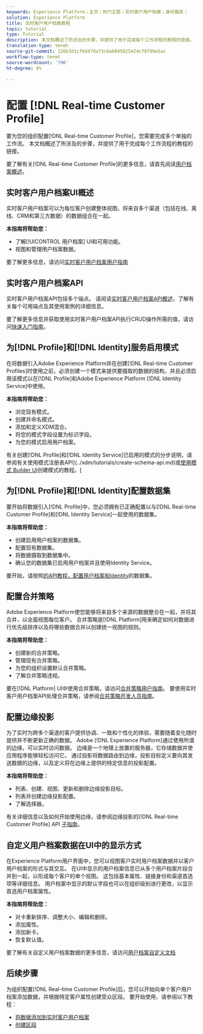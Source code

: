 ```yaml
---
keywords: Experience Platform；主页；热门主题；实时客户用户档案；身份服务；
solution: Experience Platform
title: 实时客户用户档案教程
topic: tutorial
type: Tutorial
description: 本文档概述了所涉及的步骤，并提供了用于完成每个工作流程的教程的链接。
translation-type: tm+mt
source-git-commit: 126b3d1cf6d47da73c6ab045825424cf6f99e5ac
workflow-type: tm+mt
source-wordcount: '796'
ht-degree: 0%

---
```



# 配置 [!DNL Real-time Customer Profile]

要为您的组织配置[!DNL Real-time Customer Profile]，您需要完成多个单独的工作流。 本文档概述了所涉及的步骤，并提供了用于完成每个工作流程的教程的链接。

要了解有关[!DNL Real-time Customer Profile]的更多信息，请首先阅读[用户档案概述](../profile/home.md)。

## 实时客户用户档案UI概述

实时客户用户档案可以为每位客户创建整体视图，将来自多个渠道（包括在线、离线、CRM和第三方数据）的数据组合在一起。

**本指南将帮助您：**
- 了解[!UICONTROL 用户档案] UI和可用功能。
- 视图和管理用户档案数据。

要了解更多信息，请访问[实时客户用户档案用户指南](../profile/ui/user-guide.md)

## 实时客户用户档案API

实时客户用户档案API包括多个端点。 请阅读[实时客户用户档案API概述](../profile/api/overview.md)，了解有关每个可用端点及其使用案例的详细信息。

要了解更多信息并获取使用实时客户用户档案API执行CRUD操作所需的值，请访问[快速入门指南](../profile/api/getting-started.md)。

## 为[!DNL Profile]和[!DNL Identity]服务启用模式

在将数据引入Adobe Experience Platform并在创建[!DNL Real-time Customer Profiles]时使用之前，必须创建一个模式来提供要摄取的数据的结构，并且必须启用该模式以在[!DNL Profile]和Adobe Experience Platform [!DNL Identity Service]中使用。

**本指南将帮助您：**
- 浏览现有模式。
- 创建并命名模式。
- 添加和定义XDM混合。
- 将您的模式字段设置为标识字段。
- 为您的模式启用用户档案。

有关创建[!DNL Profile]和[!DNL Identity Service]已启用的模式的分步说明，请参阅有关使用模式注册表API](../xdm/tutorials/create-schema-api.md)或[使用模式 Builder UI](../xdm/tutorials/create-schema-ui.md)创建模式的教程。[

## 为[!DNL Profile]和[!DNL Identity]配置数据集

要开始将数据引入[!DNL Profile]中，您必须拥有已正确配置以与[!DNL Real-time Customer Profile]和[!DNL Identity Service]一起使用的数据集。

**本指南将帮助您：**
- 创建启用用户档案的数据集。
- 配置现有数据集。
- 将数据摄取到数据集中。
- 确认您的数据集已启用用户档案并且使用Identity Service。

要开始，请按照[的API教程，配置用户档案和Identity](../profile/tutorials/dataset-configuration.md)的数据集。

## 配置合并策略

Adobe Experience Platform使您能够将来自多个来源的数据整合在一起，并将其合并，以全面视图每位客户。 合并策略是[!DNL Platform]用来确定如何对数据进行优先级排序以及将哪些数据合并以创建统一视图的规则。

**本指南将帮助您：**
- 创建新的合并策略。
- 管理现有合并策略。
- 为您的组织设置默认合并策略。
- 了解合并策略违规。

要在[!DNL Platform] UI中使用合并策略，请访问[合并策略用户指南](../profile/ui/merge-policies.md)。 要使用实时客户用户档案API处理合并策略，请参阅[合并策略开发人员指南](../profile/api/merge-policies.md)。

## 配置边缘投影

为了实时为跨多个渠道的客户提供协调、一致和个性化的体验，需要随着变化随时提供并不断更新正确的数据。 Adobe [!DNL Experience Platform]通过使用所谓的边缘，可以实时访问数据。 边缘是一个地理上放置的服务器，它存储数据并使应用程序能够轻松访问它。 通过投影将数据路由到边缘，投影目标定义要向其发送数据的边缘，以及定义将在边缘上提供的特定信息的投影配置。

**本指南将帮助您：**
- 列表、创建、视图、更新和删除边缘投影目标。
- 列表并创建边缘投影配置。
- 了解选择器。

有关详细信息以及如何开始使用边缘，请参阅边缘投影的[!DNL Real-time Customer Profile] API [子指南](../profile/api/edge-projections.md)。

## 自定义用户档案数据在UI中的显示方式

在Experience Platform用户界面中，您可以视图客户实时用户档案数据并以客户用户档案的形式与其交互。 在UI中显示的用户档案信息已从多个用户档案片段合并到一起，以形成每个客户的单个视图。 这包括基本属性、链接身份和渠道首选项等详细信息。 用户档案中显示的默认字段也可以在组织级别进行更改，以显示首选用户档案属性。

**本指南将帮助您：**
- 对卡重新排序、调整大小、编辑和删除。
- 添加属性。
- 添加新卡。
- 恢复默认值。

要了解有关自定义用户档案数据的更多信息，请访问[用户档案自定义文档](../profile/ui/profile-customization.md)

## 后续步骤

为组织配置[!DNL Real-time Customer Profile]后，您可以开始向单个客户用户档案添加数据，并根据特定客户属性创建受众区段。 要开始使用，请参阅以下教程：

- [将数据添加到实时客户用户档案](../profile/tutorials/add-profile-data.md)
- [创建区段](../segmentation/tutorials/create-a-segment.md)